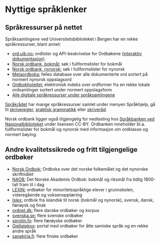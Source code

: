# Nyttige språklenker

## Språkressurser på nettet

Språksamlingene ved Universitetsbiblioteket i Bergen har en rekke språkressurser, blant annet:

*   [ord.uib.no:](https://ord.uib.no/) ordlister og API-beskrivelse for Ordbøkene ([interaktiv dokumentasjon](https://v1.ordbokene.no/api/swagger-ui.html)).
*   [Norsk ordbank, bokmål:](http://inger.uib.no/perl/search/search.cgi?appid=72&tabid=1106) søk i fullformslister for bokmål
*   [Norsk ordbank, nynorsk:](http://inger.uib.no/perl/search/search.cgi?appid=73&tabid=1116) søk i fullformslister for nynorsk
*   [Metaordboka:](http://inger.uib.no/perl/search/search.cgi?appid=7&tabid=571) felles database over alle dokumenterte ord sortert på normert nynorsk oppslagsord
*   [Ordbokhotellet:](http://inger.uib.no/perl/search/search.cgi?appid=118&tabid=1777) elektronisk indeks over ordformer fra en rekke lokale ordsamlinger sortert under normert oppslagsform
*   [Alle digitale språkressurser under språksamlingene](http://inger.uib.no/perl/search/search.cgi)

[Språkrådet](http://www.sprakradet.no/) har mange språkressurser samlet under menyen Språkhjelp, gå til [skriveregler](http://www.sprakradet.no/sprakhjelp/Skriveregler/), [praktisk grammatikk](http://www.sprakradet.no/sprakhjelp/Praktisk-grammatikk/) eller [skriveråd](http://www.sprakradet.no/sprakhjelp/Skriverad/).

Norsk ordbank ligger også tilgjengelig for nedlasting hos [Språkbanken ved Nasjonalbiblioteket](https://www.nb.no/sprakbanken/ressurskatalog/?_search=ordbank) under lisensen CC-BY. Ordbanken inneholder bl.a. fullformslister for bokmål og nynorsk med informasjon om ordklasse og normert bøying.

## Andre kvalitetssikrede og fritt tilgjengelige ordbøker

*   [Norsk Ordbok:](https://alfa.norsk-ordbok.no/) Ordboka over det norske folkemålet og det nynorske skriftmålet
*   [NAOB:](https://naob.no/) Det Norske Akademis Ordbok: bokmål og riksmål fra tidlig 1800-tall fram til i dag
*   [LEXIN:](https://lexin.udir.no/) ordbøker for minoritetsspråklige elever i grunnskolen, videregående og voksenopplæring
*   [Islex:](https://islex.arnastofnun.is/no/) ordbok fra islandsk til norsk (bokmål og nynorsk), svensk, dansk, færøysk og finsk
*   [ordnet.dk:](https://ordnet.dk/) flere danske ordbøker og korpus
*   [svenska.se:](https://svenska.se/) flere svenske ordbøker
*   [sprotin.fo](https://sprotin.fo/): flere færøyske ordbøker
*   [Giellatekno](https://dicts.uit.no/index.nob.html): portal med ordbøker for åtte samiske språk og en rekke andre språk
*   [sanakirja.fi](https://www.sanakirja.fi): flere finske ordbøker